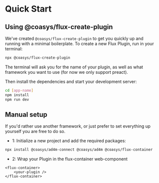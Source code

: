 # Quick Start

## Using @coasys/flux-create-plugin

We've created `@coasys/flux-create-plugin` to get you quickly up and running with a minimal boilerplate. To create a new Flux Plugin, run in your terminal:

```bash
npx @coasys/flux-create-plugin
```

The terminal will ask you for the name of your plugin, as well as what framework you want to use (for now we only support preact).

Then install the dependencies and start your development server:

```bash
cd [app-name]
npm install
npm run dev
```

## Manual setup

If you'd rather use another framework, or just prefer to set everything up yourself you are free to do so.

- 1: Initialize a new project and add the required packages:

```bash
npx install @coasys/ad4m-connect @coasys/ad4m @coasys/flux-container
```

- 2: Wrap your Plugin in the flux-container web-component

```
<flux-container>
    <your-plugin />
</flux-container>
```
